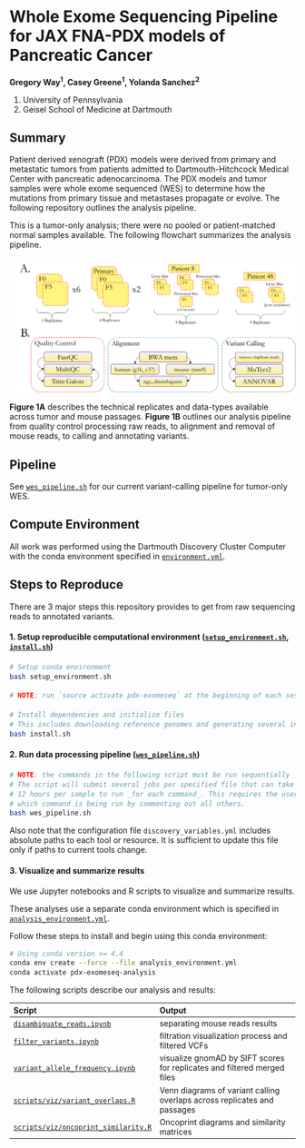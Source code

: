 # Whole Exome Sequencing Pipeline for JAX FNA-PDX models of Pancreatic Cancer

**Gregory Way<sup>1</sup>, Casey Greene<sup>1</sup>, Yolanda Sanchez<sup>2</sup>**

1. University of Pennsylvania
2. Geisel School of Medicine at Dartmouth

## Summary

Patient derived xenograft (PDX) models were derived from primary and metastatic
tumors from patients admitted to Dartmouth-Hitchcock Medical Center with 
pancreatic adenocarcinoma. The PDX models and tumor samples were whole exome
sequenced (WES) to determine how the mutations from primary tissue and metastases 
propagate or evolve. The following repository outlines the analysis pipeline.

This is a tumor-only analysis; there were no pooled or patient-matched normal
samples available. The following flowchart summarizes the analysis pipeline.

![pdx wes flowchart](figures/pdx_wes_flowchart.png?raw=true)

**Figure 1A** describes the technical replicates and data-types available across
tumor and mouse passages. **Figure 1B** outlines our analysis pipeline from quality
control processing raw reads, to alignment and removal of mouse reads, to
calling and annotating variants.

## Pipeline

See [`wes_pipeline.sh`](https://github.com/greenelab/pdx_exomeseq/blob/master/wes_pipeline.sh)
for our current variant-calling pipeline for tumor-only WES.

## Compute Environment

All work was performed using the Dartmouth Discovery Cluster Computer with the conda
environment specified in
[`environment.yml`](https://github.com/greenelab/pdx_exomeseq/blob/master/environment.yml).

## Steps to Reproduce

There are 3 major steps this repository provides to get from raw sequencing reads to
annotated variants.

#### 1. Setup reproducible computational environment ([`setup_environment.sh`](https://github.com/greenelab/pdx_exomeseq/blob/master/setup_environment.sh), [`install.sh`](https://github.com/greenelab/pdx_exomeseq/blob/master/install.sh))

```bash
# Setup conda environment
bash setup_environment.sh

# NOTE: run `source activate pdx-exomeseq` at the beginning of each session

# Install dependencies and initialize files
# This includes downloading reference genomes and generating several index files
bash install.sh
```

#### 2. Run data processing pipeline ([`wes_pipeline.sh`](https://github.com/greenelab/pdx_exomeseq/blob/master/wes_pipeline.sh))

```bash
# NOTE: the commands in the following script must be run sequentially
# The script will submit several jobs per specified file that can take upwards of
# 12 hours per sample to run _for each command_. This requires the user to specify
# which command is being run by commenting out all others.
bash wes_pipeline.sh
```

Also note that the configuration file `discovery_variables.yml` includes absolute
paths to each tool or resource. It is sufficient to update this file only if paths
to current tools change.

#### 3. Visualize and summarize results

We use Jupyter notebooks and R scripts to visualize and summarize results.

These analyses use a separate conda environment which is specified in
[`analysis_environment.yml`](https://github.com/greenelab/pdx_exomeseq/blob/master/analysis_environment.yml).

Follow these steps to install and begin using this conda environment:

```bash
# Using conda version >= 4.4
conda env create --force --file analysis_environment.yml
conda activate pdx-exomeseq-analysis
```

The following scripts describe our analysis and results:

| Script | Output |
| :----- | :----- |
| [`disambiguate_reads.ipynb`](https://github.com/greenelab/pdx_exomeseq/blob/master/disambiguate_reads.ipynb) | separating mouse reads results |
| [`filter_variants.ipynb`](https://github.com/greenelab/pdx_exomeseq/blob/master/filter_variants.ipynb) | filtration visualization process and filtered VCFs |
| [`variant_allele_frequency.ipynb`](https://github.com/greenelab/pdx_exomeseq/blob/master/variant_allele_frequency.ipynb) | visualize gnomAD by SIFT scores for replicates and filtered merged files |
| [`scripts/viz/variant_overlaps.R`](https://github.com/greenelab/pdx_exomeseq/blob/master/scripts/viz/variant_overlaps.R) | Venn diagrams of variant calling overlaps across replicates and passages |
| [`scripts/viz/oncoprint_similarity.R`](https://github.com/greenelab/pdx_exomeseq/blob/master/scripts/viz/oncoprint_similarity.R) | Oncoprint diagrams and similarity matrices |

